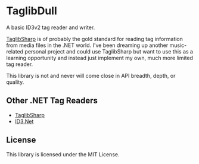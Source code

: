 # TaglibDull

A basic ID3v2 tag reader and writer.  

[TaglibSharp](https://github.com/mono/taglib-sharp) is of probably the gold standard for reading tag information from media files in the .NET world. I've been dreaming up another music-related personal project and could use TaglibSharp but want to use this as a learning opportunity and instead just implement my own, much more limited tag reader. 

This library is not and never will come close in API breadth, depth, or quality.

## Other .NET Tag Readers

- [TaglibSharp](https://github.com/mono/taglib-sharp)
- [ID3.Net](https://github.com/JeevanJames/Id3)

## License

This library is licensed under the MIT License.
